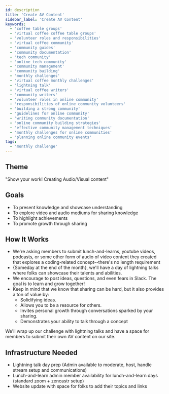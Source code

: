 ```yaml
---
id: description
title: 'Create AV Content'
sidebar_label: 'Create AV Content'
keywords:
  - 'coffee table groups'
  - 'virtual coffee coffee table groups'
  - 'volunteer roles and responsibilities'
  - 'virtual coffee community'
  - 'community guides'
  - 'community documentation'
  - 'tech community'
  - 'online tech community'
  - 'community management'
  - 'community building'
  - 'monthly challenges'
  - 'virtual coffee monthly challenges'
  - 'lightning talk'
  - 'virtual coffee writers'
  - 'community writers'
  - 'volunteer roles in online community'
  - 'responsibilities of online community volunteers'
  - 'building a strong community'
  - 'guidelines for online community'
  - 'writing community documentation'
  - 'online community building strategies'
  - 'effective community management techniques'
  - 'monthly challenges for online communities'
  - 'planning online community events'
tags:
  - 'monthly challenge'
---
```


## Theme

"Show your work! Creating Audio/Visual content"

## Goals

- To present knowledge and showcase understanding
- To explore video and audio mediums for sharing knowledge
- To highlight achievements
- To promote growth through sharing

## How It Works

- We're asking members to submit lunch-and-learns, youtube videos, podcasts, or some other form of audio of video content they created that explores a coding-related concept--there's no length requirement
- \{Someday at the end of the month\}, we'll have a day of lightning talks where folks can showcase their talents and abilities.
- We encourage to post ideas, questions, and even fears in Slack. The goal is to learn and grow together!
- Keep in mind that we know that sharing can be hard, but it also provides a ton of value by:
  - Solidifying ideas.
  - Allows you to be a resource for others.
  - Invites personal growth through conversations sparked by your sharing.
  - Demonstrates your ability to talk through a concept

We'll wrap up our challenge with lightning talks and have a space for members to submit their own AV content on our site.

## Infrastructure Needed

- Lightning talk day prep (Admin available to moderate, host, handle stream setup and communications)
- Lunch-and-learn admin member availability for lunch-and-learn days (standard zoom + zencastr setup)
- Website update with space for folks to add their topics and links
